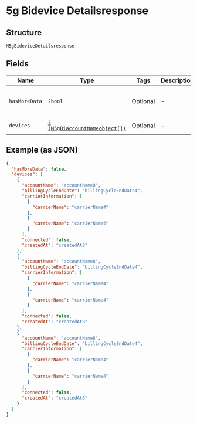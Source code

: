
# 5g Bidevice Detailsresponse

## Structure

`M5gBideviceDetailsresponse`

## Fields

| Name | Type | Tags | Description | Getter | Setter |
|  --- | --- | --- | --- | --- | --- |
| `hasMoreData` | `?bool` | Optional | - | getHasMoreData(): ?bool | setHasMoreData(?bool hasMoreData): void |
| `devices` | [`?(M5gBiaccountNameobject[])`](../../doc/models/5g-biaccount-nameobject.md) | Optional | - | getDevices(): ?array | setDevices(?array devices): void |

## Example (as JSON)

```json
{
  "hasMoreData": false,
  "devices": [
    {
      "accountName": "accountName8",
      "billingCycleEndDate": "billingCycleEndDate4",
      "carrierInformation": [
        {
          "carrierName": "carrierName4"
        },
        {
          "carrierName": "carrierName4"
        }
      ],
      "connected": false,
      "createdAt": "createdAt8"
    },
    {
      "accountName": "accountName8",
      "billingCycleEndDate": "billingCycleEndDate4",
      "carrierInformation": [
        {
          "carrierName": "carrierName4"
        },
        {
          "carrierName": "carrierName4"
        }
      ],
      "connected": false,
      "createdAt": "createdAt8"
    },
    {
      "accountName": "accountName8",
      "billingCycleEndDate": "billingCycleEndDate4",
      "carrierInformation": [
        {
          "carrierName": "carrierName4"
        },
        {
          "carrierName": "carrierName4"
        }
      ],
      "connected": false,
      "createdAt": "createdAt8"
    }
  ]
}
```


